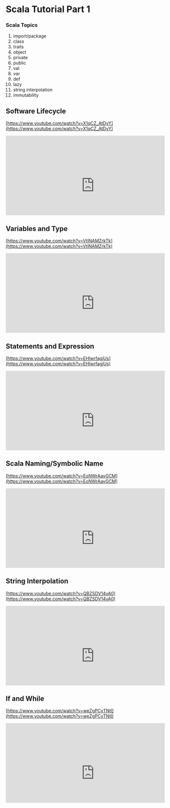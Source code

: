 
# Scala Tutorial Part 1



### Scala Topics

1.	import/package
2.	class
3.	traits
4.	object
5.	private
6.	public
7.	val
8.	var
9.	def
10.	lazy
11.	string interpolation
12.	immutability
   

##  Software Lifecycle 
[https://www.youtube.com/watch?v=X1qCZ_AtDyY](https://www.youtube.com/watch?v=X1qCZ_AtDyY)

<div style="position: relative; padding-bottom: 50%; height: 0; overflow: hidden; max-width: 100%; ">
    <iframe width="560" height="315" src="https://www.youtube.com/embed/X1qCZ_AtDyY" frameborder="0" allow="autoplay; encrypted-media" allowfullscreen></iframe>
</div>
	

##  Variables and Type 
[https://www.youtube.com/watch?v=VtINAMZrkTk](https://www.youtube.com/watch?v=VtINAMZrkTk)

<div style="position: relative; padding-bottom: 50%; height: 0; overflow: hidden; max-width: 100%; ">
    <iframe width="560" height="315" src="https://www.youtube.com/embed/VtINAMZrkTk" frameborder="0" allow="autoplay; encrypted-media" allowfullscreen></iframe>
</div>


##  Statements and Expression  	
[https://www.youtube.com/watch?v=EHlwrfagjUs](https://www.youtube.com/watch?v=EHlwrfagjUs)

<div style="position: relative; padding-bottom: 50%; height: 0; overflow: hidden; max-width: 100%; ">
    <iframe width="560" height="315" src="https://www.youtube.com/embed/EHlwrfagjUs" frameborder="0" allow="autoplay; encrypted-media" allowfullscreen></iframe>
</div>


##  Scala Naming/Symbolic Name  	
[https://www.youtube.com/watch?v=EoNWrAavGCM](https://www.youtube.com/watch?v=EoNWrAavGCM)

<div style="position: relative; padding-bottom: 50%; height: 0; overflow: hidden; max-width: 100%; ">
    <iframe width="560" height="315" src="https://www.youtube.com/embed/EoNWrAavGCM" frameborder="0" allow="autoplay; encrypted-media" allowfullscreen></iframe>
</div>


##  String Interpolation 	
[https://www.youtube.com/watch?v=QBZSDV14vA0](https://www.youtube.com/watch?v=QBZSDV14vA0)

<div style="position: relative; padding-bottom: 50%; height: 0; overflow: hidden; max-width: 100%; ">
    <iframe width="560" height="315" src="https://www.youtube.com/embed/QBZSDV14vA0" frameborder="0" allow="autoplay; encrypted-media" allowfullscreen></iframe>
</div>


##  If and While  	
[https://www.youtube.com/watch?v=weZgPCyTNtI](https://www.youtube.com/watch?v=weZgPCyTNtI)

<div style="position: relative; padding-bottom: 50%; height: 0; overflow: hidden; max-width: 100%; ">
    <iframe width="560" height="315" src="https://www.youtube.com/embed/weZgPCyTNtI" frameborder="0" allow="autoplay; encrypted-media" allowfullscreen></iframe>
</div>
